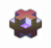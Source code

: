 <p align="center">
  <samp>
    <a href="https://matthieufelker.me"><img src="./public/isoBlock.png" style="width: 60px;"></a>
  </samp>
</p>

